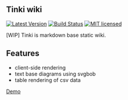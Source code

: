 ## Tinki wiki

[![Latest Version](https://img.shields.io/crates/v/tinki.svg)](https://crates.io/crates/tinki)
[![Build Status](https://travis-ci.org/ivanceras/tinki.svg?branch=master)](https://travis-ci.org/ivanceras/tinki)
[![MIT licensed](https://img.shields.io/badge/license-MIT-blue.svg)](./LICENSE)

[WIP] Tinki is markdown base static wiki.

## Features
- client-side rendering
- text base diagrams using svgbob
- table rendering of csv data


[Demo](https://ivanceras.github.io/)
